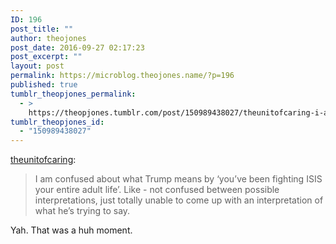 ```yaml
---
ID: 196
post_title: ""
author: theojones
post_date: 2016-09-27 02:17:23
post_excerpt: ""
layout: post
permalink: https://microblog.theojones.name/?p=196
published: true
tumblr_theopjones_permalink:
  - >
    https://theopjones.tumblr.com/post/150989438027/theunitofcaring-i-am-confused-about-what-trump
tumblr_theopjones_id:
  - "150989438027"
---
```

<p><a class="tumblr_blog" href="http://theunitofcaring.tumblr.com/post/150987426146">theunitofcaring</a>:</p>
<blockquote>
<p>I am confused about what Trump means by ‘you’ve been fighting ISIS your entire adult life’. Like - not confused between possible interpretations, just totally unable to come up with an interpretation of what he’s trying to say. </p>
</blockquote>

<p>Yah. That was a huh moment. </p>